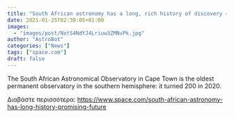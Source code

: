 ```yaml
---
title: "South African astronomy has a long, rich history of discovery — and a promising future"
date: 2021-01-25T02:39:05+01:00
images:
  - "images/post/NxtS4NdYJ4Lriuw3ZMNvPk.jpg"
author: "AstroBot"
categories: ["News"]
tags: ["space.com"]
draft: false
---
```


The South African Astronomical Observatory in Cape Town is the oldest permanent observatory in the southern hemisphere: it turned 200 in 2020. 

Διαβάστε περισσότερα: https://www.space.com/south-african-astronomy-has-long-history-promising-future
